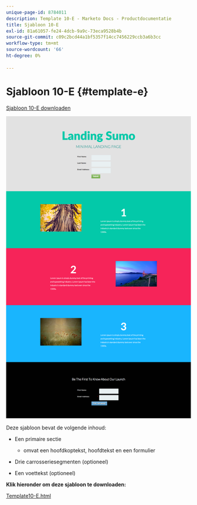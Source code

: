 ```yaml
---
unique-page-id: 8784011
description: Template 10-E - Marketo Docs - Productdocumentatie
title: Sjabloon 10-E
exl-id: 81a61057-fe24-4dcb-9a9c-73eca9528b4b
source-git-commit: c09c2bcd44a1bf5357f14cc7456229ccb3a6b3cc
workflow-type: tm+mt
source-wordcount: '66'
ht-degree: 0%

---
```


# Sjabloon 10-E {#template-e}

[Sjabloon 10-E downloaden](https://docs.marketo.com/download/attachments/8784011/template-10e.html?version=2&amp;modificationdate=1438210974000&amp;api=v2)

![](assets/image2015-7-27-11-3a6-3a25.png)

Deze sjabloon bevat de volgende inhoud:

* Een primaire sectie

   * omvat een hoofdkoptekst, hoofdtekst en een formulier

* Drie carrosseriesegmenten (optioneel)
* Een voettekst (optioneel)

**Klik hieronder om deze sjabloon te downloaden:**

[Template10-E.html](https://docs.marketo.com/download/attachments/8784011/template-10e.html?version=2&amp;modificationdate=1438210974000&amp;api=v2)

